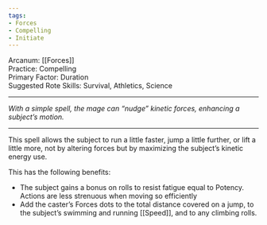 ```yaml
---
tags:
- Forces
- Compelling
- Initiate
---
```


Arcanum: [[Forces]]\
Practice: Compelling\
Primary Factor: Duration\
Suggested Rote Skills: Survival, Athletics, Science

---

_With a simple spell, the mage can “nudge” kinetic forces, enhancing a subject’s motion._

---

This spell allows the subject to run a little faster, jump a little further, or lift a little more, not by altering forces but by maximizing the subject’s kinetic energy use.

This has the following benefits:
- The subject gains a bonus on rolls to resist fatigue equal to Potency. Actions are less strenuous when moving so efficiently
- Add the caster’s Forces dots to the total distance covered on a jump, to the subject’s swimming and running [[Speed]], and to any climbing rolls.